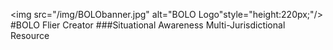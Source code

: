 <img src="/img/BOLObanner.jpg" alt="BOLO Logo"style="height:220px;"/>
#BOLO Flier Creator
###Situational Awareness Multi-Jurisdictional Resource
                              
